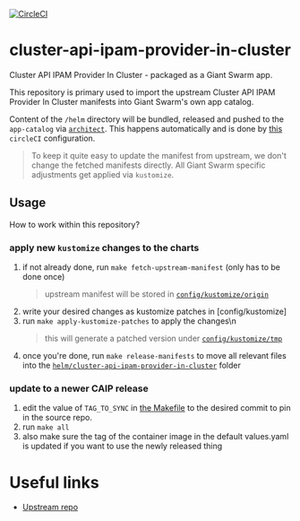 [![CircleCI](https://circleci.com/gh/giantswarm/cluster-api-ipam-provider-in-cluster.svg?style=shield)](https://circleci.com/gh/giantswarm/cluster-api-ipam-provider-in-cluster)

# cluster-api-ipam-provider-in-cluster

Cluster API IPAM Provider In Cluster - packaged as a Giant Swarm app.

This repository is primary used to import the upstream Cluster API IPAM Provider In Cluster manifests into Giant Swarm's own app catalog.

Content of the `/helm` directory will be bundled, released and pushed to the `app-catalog` via [`architect`](https://github.com/giantswarm/architect). This happens automatically and is done by [this](.circleci/config.yml) `circleCI` configuration.

> To keep it quite easy to update the manifest from upstream, we don't change the fetched manifests directly. All Giant Swarm specific adjustments get applied via `kustomize`.

## Usage

How to work within this repository?

### apply new `kustomize` changes to the charts

1. if not already done, run `make fetch-upstream-manifest` (only has to be done once)
   > upstream manifest will be stored in [`config/kustomize/origin`](config/kustomize/origin)
1. write your desired changes as kustomize patches in [config/kustomize]
1. run `make apply-kustomize-patches` to apply the changes\n
   > this will generate a patched version under [`config/kustomize/tmp`](config/kustomize/tmp)
1. once you're done, run `make release-manifests` to move all relevant files into the [`helm/cluster-api-ipam-provider-in-cluster`](helm/cluster-api-ipam-provider-in-cluster) folder

### update to a newer CAIP release

1. edit the value of `TAG_TO_SYNC` in [the Makefile](Makefile.custom.mk) to the desired commit to pin in the source repo.
2. run `make all`
3. also make sure the tag of the container image in the default values.yaml is updated if you want to use the newly released thing

# Useful links

* [Upstream repo](https://github.com/kubernetes-sigs/cluster-api-ipam-provider-in-cluster)
